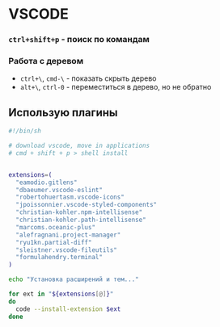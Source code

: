 # VSCODE 

### `ctrl+shift+p` - поиск по командам

### Работа с деревом
* `ctrl+\`, `cmd-\` - показать скрыть дерево
* `alt+\`, `ctrl-0` - переместиться в дерево, но не обратно

##   Использую плагины

```sh
#!/bin/sh

# download vscode, move in applications
# cmd + shift + p > shell install


extensions=(
  "eamodio.gitlens"
  "dbaeumer.vscode-eslint"
  "robertohuertasm.vscode-icons"
  "jpoissonnier.vscode-styled-components"
  "christian-kohler.npm-intellisense"
  "christian-kohler.path-intellisense"
  "marcoms.oceanic-plus"
  "alefragnani.project-manager"
  "ryu1kn.partial-diff"
  "sleistner.vscode-fileutils"
  "formulahendry.terminal"
)

echo "Установка расширений и тем..."

for ext in "${extensions[@]}"
do
  code --install-extension $ext
done
```

